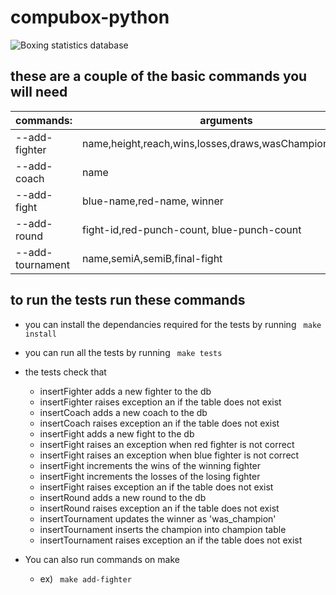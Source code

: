 # compubox-python

![Boxing statistics database](https://cdn.pixabay.com/photo/2014/04/02/14/06/matt-306160_960_720.png)

## these are a couple of the basic commands you will need

|commands: | arguments|
| -| -|
|--add-fighter|name,height,reach,wins,losses,draws,wasChampion,coachID |
|--add-coach|name|
|--add-fight|blue-name,red-name, winner|
|--add-round|fight-id,red-punch-count, blue-punch-count|
|--add-tournament|name,semiA,semiB,final-fight|

## to run the tests run these commands

- you can install the dependancies required for the tests by running <code> make install </code>
- you can run all the tests by running <code> make tests </code>
- the tests check that
  - insertFighter adds a new fighter to the db
  - insertFighter raises exception an if the table does not exist
  - insertCoach adds a new coach to the db
  - insertCoach raises exception an if the table does not exist
  - insertFight adds a new fight to the db
  - insertFight raises an exception when red fighter is not correct
  - insertFight raises an exception when blue fighter is not correct
  - insertFight increments the wins of the winning fighter
  - insertFight increments the losses of the losing fighter
  - insertFight raises exception an if the table does not exist
  - insertRound adds a new round to the db
  - insertRound raises exception an if the table does not exist
  - insertTournament updates the winner as 'was_champion'
  - insertTournament inserts the champion into champion table
  - insertTournament raises exception an if the table does not exist

- You can also run commands on make 
  - ex) <code> make add-fighter </code>
